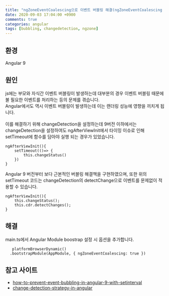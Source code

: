 ```yaml
---
title: "ngZoneEventCoalescing으로 이벤트 버블링 해결(ngZoneEventCoalescing for Preventing Event Bubbling)"
date: 2020-09-03 17:04:00 +0900
comments: true
categories: angular
tags: [bubbling, changedetection, ngzone]
---
```



## 환경
Angular 9

  
## 원인
js에는 부모와 자식간 이벤트 버블링이 발생하는데 대부분의 경우 이벤트 버블링 때문에 불 필요한 이벤트를 처리하는 등의 문제를 겪습니다.<br/>
Angular에서도 역시 이벤트 버블링이 발생하는데 이는 랜더링 성능에 영향을 끼치게 됩니다.<br/>
<br/>
이를 해결하기 위해 changeDetection을 설정하는데 9버전 이하에서는 changeDetection을 설정하여도 ngAfterViewInit에서 타이밍 이슈로 인해 setTimeout에 함수를 담아야 실행 되는 경우가 있었습니다.<br/>

```tsx
ngAfterViewInit(){  
    setTimeout(()=> {
        this.changeStatus()
    })  
}
```

Angular 9 버전부터 보다 근본적인 버블링 해결책을 구현하였으며, 또한 위의 setTimeout 코드는 changeDetection의 detectChange으로 이벤트를 문제없이 적용할 수 있습니다.<br/>

```tsx
ngAfterViewInit(){  
    this.changeStatus();
    this.cdr.detectChanges();  
}
```


## 해결

main.ts에서 Angular Module boostrap 설정 시 옵션을 추가합니다.

```tsx
   platformBrowserDynamic()
  .bootstrapModule(AppModule, { ngZoneEventCoalescing: true })
```



## 참고 사이트
- [how-to-prevent-event-bubbling-in-angular-9-with-setinterval](https://stackoverflow.com/questions/60854223/how-to-prevent-event-bubbling-in-angular-9-with-setinterval)
- [change-detection-strategy-in-angular](https://dev.to/gaurangdhorda/change-detection-strategy-in-angular-25mc)